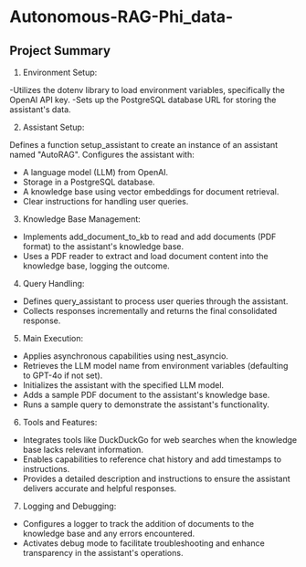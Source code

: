 # Autonomous-RAG-Phi_data-

## Project Summary
1) Environment Setup:

-Utilizes the dotenv library to load environment variables, specifically the OpenAI API key.
-Sets up the PostgreSQL database URL for storing the assistant's data.

2) Assistant Setup:

Defines a function setup_assistant to create an instance of an assistant named "AutoRAG".
Configures the assistant with:
- A language model (LLM) from OpenAI.
- Storage in a PostgreSQL database.
- A knowledge base using vector embeddings for document retrieval.
- Clear instructions for handling user queries.
  
3) Knowledge Base Management:

- Implements add_document_to_kb to read and add documents (PDF format) to the assistant's knowledge base.
- Uses a PDF reader to extract and load document content into the knowledge base, logging the outcome.

4) Query Handling:

- Defines query_assistant to process user queries through the assistant.
- Collects responses incrementally and returns the final consolidated response.
  
5) Main Execution:

- Applies asynchronous capabilities using nest_asyncio.
- Retrieves the LLM model name from environment variables (defaulting to GPT-4o if not set).
- Initializes the assistant with the specified LLM model.
- Adds a sample PDF document to the assistant's knowledge base.
- Runs a sample query to demonstrate the assistant's functionality.
  
6) Tools and Features:

- Integrates tools like DuckDuckGo for web searches when the knowledge base lacks relevant information.
- Enables capabilities to reference chat history and add timestamps to instructions.
- Provides a detailed description and instructions to ensure the assistant delivers accurate and helpful responses.
  
7) Logging and Debugging:

- Configures a logger to track the addition of documents to the knowledge base and any errors encountered.
- Activates debug mode to facilitate troubleshooting and enhance transparency in the assistant's operations.
